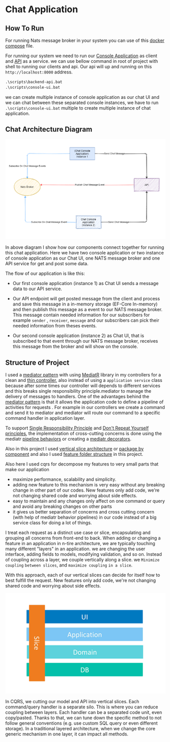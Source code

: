 # Chat Application

## How To Run
For running Nats message broker in your system you can use of this [docker compose](./deploys/compose/docker-compose.yaml) file.

For running our system we need to run our [Console Application](./src/Chat.Console) as client and [API](./src/Chat.Api) as a service. we can use bellow command in root of project with shell to running our clients and api. Our api will up and running on this `http://localhost:8000` address.

``` cmd
.\scripts\backend-api.bat
.\scripts\console-ui.bat
```
we can create multiple instance of console application as our chat UI and we can chat between these separated console instances, we have to run `.\scripts\console-ui.bat` multiple to create multiple instance of chat application.

## Chat Architecture Diagram

![](./assets/diagram.png)

In above diagram I show how our components connect together for running this chat application. Here we have two console application or two instance of console application as our Chat UI, one NATS message broker and one API service for get and post some data.

The flow of our application is like this:

- Our first console application (instance 1) as Chat UI sends a message data to our API service.
- Our API endpoint will get posted message from the client and process and save this message in a in-memory storage (EF-Core In-memory) and then publish this message as a event to our NATS message broker. This message contain needed information for our subscribers for example `sender` , `receiver`, `message` and our subscribers can pick their needed information from theses events.

- Our second console application (instance 2) as Chat UI, that is subscribed to that event through our NATS message broker, receives this message from the broker and will show on the console.
## Structure of Project

I used a [mediator pattern](https://dotnetcoretutorials.com/2019/04/30/the-mediator-pattern-in-net-core-part-1-whats-a-mediator/) with using [MediatR](https://github.com/jbogard/MediatR) library in my controllers for a clean and [thin controller](https://codeopinion.com/thin-controllers-cqrs-mediatr/), also instead of using a `application service` class because after some times our controller will depends to different services and this breaks single responsibility principle.mediator to manage the delivery of messages to handlers. One of the advantages behind the [mediator pattern](https://lostechies.com/jimmybogard/2014/09/09/tackling-cross-cutting-concerns-with-a-mediator-pipeline/) is that it allows the application code to define a pipeline of activities for requests . For example in our controllers we create a command and send it to mediator and mediator will route our command to a specific command handler in application layer. 

To support [Single Responsibility Principle](https://en.wikipedia.org/wiki/Single_responsibility_principle) and [Don't Repeat Yourself principles](https://en.wikipedia.org/wiki/Don%27t_repeat_yourself), the implementation of cross-cutting concerns is done using the mediatr [pipeline behaviors](https://github.com/jbogard/MediatR/wiki/Behaviors) or creating a [mediatr decorators](https://lostechies.com/jimmybogard/2014/09/09/tackling-cross-cutting-concerns-with-a-mediator-pipeline/).

Also in this project I used [vertical slice architecture](https://jimmybogard.com/vertical-slice-architecture/) or [package by component](http://www.codingthearchitecture.com/2015/03/08/package_by_component_and_architecturally_aligned_testing.html) and also I used [feature folder structure](http://www.kamilgrzybek.com/design/feature-folders/) in this project.

Also here I used cqrs for decompose my features to very small parts that make our application

- maximize performance, scalability and simplicity.
- adding new feature to this mechanism is very easy without any breaking change in other part of our codes. New features only add code, we're not changing shared code and worrying about side effects.
- easy to maintain and any changes only affect on one command or query and avoid any breaking changes on other parts
- it gives us better separation of concerns and cross cutting concern (with help of mediatr behavior pipelines) in our code instead of a big service class for doing a lot of things.  

I treat each request as a distinct use case or slice, encapsulating and grouping all concerns from front-end to back.
When adding or changing a feature in an application in n-tire architecture, we are typically touching many different "layers" in an application. we are changing the user interface, adding fields to models, modifying validation, and so on. Instead of coupling across a layer, we couple vertically along a slice. we `Minimize coupling` `between slices`, and `maximize coupling` `in a slice`.

With this approach, each of our vertical slices can decide for itself how to best fulfill the request. New features only add code, we're not changing shared code and worrying about side effects.

![](./assets/Vertical-Slice-Architecture.jpg)

In CQRS, we cutting our model and API into vertical slices. Each command/query handler is a separate silo. This is where you can reduce coupling between layers. Each handler can be a separated code unit, even copy/pasted. Thanks to that, we can tune down the specific method to not follow general conventions (e.g. use custom SQL query or even different storage). In a traditional layered architecture, when we change the core generic mechanism in one layer, it can impact all methods. 

